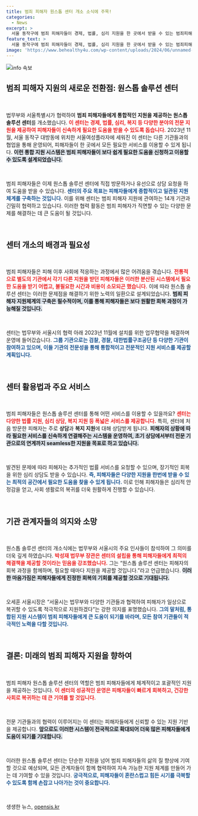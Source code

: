 ```yaml
---
title: 범죄 피해자 원스톱 센터 개소 소식에 주목!
categories:
  - News
excerpt: >
  서울 동작구에 범죄 피해자들이 경제, 법률, 심리 지원을 한 곳에서 받을 수 있는 범죄피해자 원스톱 솔루션 센터가 개소했습니다. 법무부와 서울시의 협력으로 열린 이 센터는 통합적 지원 체계를 구축해 피해자 회복을 위한 최적의 솔루션을 제공합니다.
feature_text: >
  서울 동작구에 범죄 피해자들이 경제, 법률, 심리 지원을 한 곳에서 받을 수 있는 범죄피해자 원스톱 솔루션 센터가 개소했습니다. 법무부와 서울시의 협력으로 열린 이 센터는 통합적 지원 체계를 구축해 피해자 회복을 위한 최적의 솔루션을 제공합니다.
image: 'https://www.behealthy4u.com/wp-content/uploads/2024/06/unnamed-file.png'
---
```


<p><img src="https://www.behealthy4u.com/wp-content/uploads/2024/06/unnamed-file.png" alt="info 속보" /></p>

<h2 data-ke-size="size26">범죄 피해자 지원의 새로운 전환점: 원스톱 솔루션 센터</h2>

<p data-ke-size="size16">&nbsp;</p>

<p>법무부와 서울특별시가 협력하여 <strong>범죄 피해자들에게 통합적인 지원을 제공하는 원스톱 솔루션 센터</strong>를 개소했습니다. <b><span style="color: #ee2323;">이 센터는 경제, 법률, 심리, 복지 등 다양한 분야의 전문 지원을 제공하여 피해자들이 신속하게 필요한 도움을 받을 수 있도록 돕습니다.</span></b> 2023년 11월, 서울 동작구 대방동에 위치한 서울여성플라자에 세워진 이 센터는 다른 기관들과의 협업을 통해 운영되어, 피해자들이 한 곳에서 모든 필요한 서비스를 이용할 수 있게 됩니다. <b><span style="background-color: #21538527;">이런 통합 지원 시스템은 범죄 피해자들이 보다 쉽게 필요한 도움을 신청하고 이용할 수 있도록 설계되었습니다.</span></b> </p>

<p data-ke-size="size16">&nbsp;</p>

<p>범죄 피해자들은 이제 원스톱 솔루션 센터에 직접 방문하거나 유선으로 상담 요청을 하여 도움을 받을 수 있습니다. <b><span style="color: #1a5490;">센터의 주요 목표는 피해자들에게 종합적이고 일관된 지원체계를 구축하는 것입니다.</span></b> 이를 위해 센터는 범죄 피해자 지원에 관여하는 14개 기관과 긴밀히 협력하고 있습니다. 이러한 협력 활동은 범죄 피해자가 직면할 수 있는 다양한 문제를 해결하는 데 큰 도움이 될 것입니다. </p>

<p data-ke-size="size16">&nbsp;</p>

<h2 data-ke-size="size26">센터 개소의 배경과 필요성</h2>

<p data-ke-size="size16">&nbsp;</p>

<p>범죄 피해자들은 피해 이후 사회에 적응하는 과정에서 많은 어려움을 겪습니다. <b><span style="color: #ee2323;">전통적으로 별도의 기관에서 각기 다른 지원을 받던 피해자들은 이러한 분산된 시스템에서 필요한 도움을 받기 어렵고, 불필요한 시간과 비용이 소모되곤 했습니다.</span></b> 이에 따라 원스톱 솔루션 센터는 이러한 문제점을 해결하기 위한 노력의 일환으로 설계되었습니다. <b><span style="background-color: #21538527;">범죄 피해자 지원체계의 구축은 필수적이며, 이를 통해 피해자들은 보다 원활한 회복 과정이 가능해질 것입니다.</span></b></p>

<p data-ke-size="size16">&nbsp;</p>

<p>센터는 법무부와 서울시의 협력 아래 2023년 11월에 설치를 위한 업무협약을 체결하며 운영에 들어갔습니다. <b><span style="color: #1a5490;">그룹 기관으로는 검찰, 경찰, 대한법률구조공단 등 다양한 기관이 참여하고 있으며, 이들 기관의 전문성을 통해 통합적이고 전문적인 지원 서비스를 제공할 계획입니다.</span></b></p>

<p data-ke-size="size16">&nbsp;</p>

<h2 data-ke-size="size26">센터 활용법과 주요 서비스</h2>

<p data-ke-size="size16">&nbsp;</p>

<p>범죄 피해자들은 원스톱 솔루션 센터를 통해 어떤 서비스를 이용할 수 있을까요? <b><span style="color: #ee2323;">센터는 다양한 법률 지원, 심리 상담, 복지 지원 등 폭넓은 서비스를 제공합니다.</span></b> 특히, 센터에 처음 방문한 피해자는 주로 <strong>상담</strong>과 <strong>복지 지원</strong>에 대해 상담받게 됩니다. <b><span style="background-color: #21538527;">피해자의 상황에 따라 필요한 서비스를 신속하게 연결해주는 시스템을 운영하여, 초기 상담에서부터 전문 기관으로의 연계까지 seamless한 지원을 목표로 하고 있습니다.</span></b> </p>

<p data-ke-size="size16">&nbsp;</p>

<p>발견된 문제에 따라 피해자는 추가적인 법률 서비스를 요청할 수 있으며, 장기적인 회복을 위한 심리 상담도 받을 수 있습니다. <b><span style="color: #1a5490;">즉, 피해자들은 다양한 지원을 한번에 받을 수 있는 최적의 공간에서 필요한 도움을 찾을 수 있게 됩니다.</span></b> 이로 인해 피해자들은 심리적 안정감을 얻고, 사회 생활로의 복귀를 더욱 원활하게 진행할 수 있습니다.</p>

<p data-ke-size="size16">&nbsp;</p>

<h2 data-ke-size="size26">기관 관계자들의 의지와 소망</h2>

<p data-ke-size="size16">&nbsp;</p>

<p>원스톱 솔루션 센터의 개소식에는 법무부와 서울시의 주요 인사들이 참석하여 그 의미를 더욱 깊게 하였습니다. <b><span style="color: #ee2323;">박성재 법무부 장관은 센터의 설립을 통해 피해자들에게 최적의 해결책을 제공할 것이라는 믿음을 강조했습니다.</span></b> 그는 “원스톱 솔루션 센터는 피해자의 회복 과정을 함께하며, 필요할 때마다 지원을 제공할 것입니다.”라고 언급했습니다. <b><span style="background-color: #21538527;">이러한 마음가짐은 피해자들에게 진정한 회복의 기회를 제공할 것으로 기대됩니다.</span></b></p>

<p data-ke-size="size16">&nbsp;</p>

<p>오세훈 서울시장은 “서울시는 법무부와 다양한 기관들과 협력하여 피해자가 일상으로 복귀할 수 있도록 적극적으로 지원하겠다”는 강한 의지를 표명했습니다. <b><span style="color: #1a5490;">그의 말처럼, 통합된 지원 시스템이 범죄 피해자들에게 큰 도움이 되기를 바라며, 모든 참여 기관들이 적극적인 노력을 다할 것입니다.</span></b> </p>

<p data-ke-size="size16">&nbsp;</p>

<h2 data-ke-size="size26">결론: 미래의 범죄 피해자 지원을 향하여</h2>

<p data-ke-size="size16">&nbsp;</p>

<p>범죄 피해자 원스톱 솔루션 센터의 역할은 범죄 피해자들에게 체계적이고 포괄적인 지원을 제공하는 것입니다. <b><span style="color: #ee2323;">이 센터의 성공적인 운영은 피해자들이 빠르게 회복하고, 건강한 사회로 복귀하는 데 큰 기여를 할 것입니다.</span></b> </p>

<p data-ke-size="size16">&nbsp;</p>

<p>전문 기관들과의 협력이 이루어지는 이 센터는 피해자들에게 신뢰할 수 있는 지원 기반을 제공합니다. <b><span style="background-color: #21538527;">앞으로도 이러한 시스템이 전국적으로 확대되어 더욱 많은 피해자들에게 도움이 되기를 기대합니다.</span></b> </p>

<p data-ke-size="size16">&nbsp;</p>

<p>이러한 원스톱 솔루션 센터는 단순한 지원을 넘어 범죄 피해자들의 삶의 질 향상에 기여할 것으로 예상되며, 모든 관계자들이 함께 협력하여 지속 가능한 지원 체계를 만들어 가는 데 기여할 수 있을 것입니다. <b><span style="color: #1a5490;">궁극적으로, 피해자들이 혼란스럽고 힘든 시기를 극복할 수 있도록 함께 손잡고 나아가는 것이 중요합니다.</span></b> </p>

<p data-ke-size="size16">&nbsp;</p>
생생한 뉴스, <a href="https://opensis.kr" rel="dofollow">opensis.kr</a>


